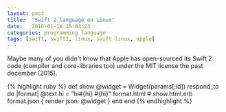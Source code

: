```yaml
---
layout: post
title:  "Swift 2 language on Linux"
date:   2016-01-18 15:04:23
categories: programming language
tags: [swift, swift2, linux, swift linux, apple]
---
```


Maybe many of you didn't know that Apple has open-sourced its Swift 2 code (compiler and core-libraries too) under the MIT license the past december (2015).

{% highlight ruby %}
def show
  @widget = Widget(params[:id])
  respond_to do |format|
  @text.hi = "hi#{hi} #{hi}"
    format.html # show.html.erb
    format.json { render json: @widget }
  end
end
{% endhighlight %}
